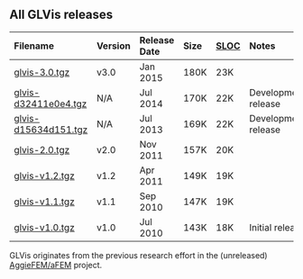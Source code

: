 ## All GLVis releases ##
| **Filename** | **Version** | **Release Date** | **Size** | **[SLOC](http://cloc.sourceforge.net)** | **Notes** |
|:-------------|:------------|:-----------------|:---------|:----------------------------------------|:----------|
| [glvis-3.0.tgz](http://goo.gl/S1qFfw) | v3.0        | Jan 2015         | 180K     | 23K                                     |           |
| [glvis-d32411e0e4.tgz](http://goo.gl/zSjna9) | N/A         | Jul 2014         | 170K     | 22K                                     | Development release |
| [glvis-d15634d151.tgz](http://goo.gl/9LBvVk) | N/A         | Jul 2013         | 169K     | 22K                                     | Development release |
| [glvis-2.0.tgz](http://goo.gl/BJAe71) |  v2.0       | Nov 2011         | 157K     | 20K                                     |           |
| [glvis-v1.2.tgz](http://goo.gl/C7t3Tq) | v1.2        | Apr 2011         | 149K     | 19K                                     |           |
| [glvis-v1.1.tgz](http://goo.gl/FI9oJm) | v1.1        | Sep 2010         | 147K     | 19K                                     |           |
| [glvis-v1.0.tgz](http://goo.gl/rOxdEJ) | v1.0        | Jul 2010         | 143K     | 18K                                     | Initial release |

GLVis originates from the previous research effort in the (unreleased) [AggieFEM/aFEM](http://www.math.tamu.edu/research/vigre/archive/2000c-Lazarov.html) project.
